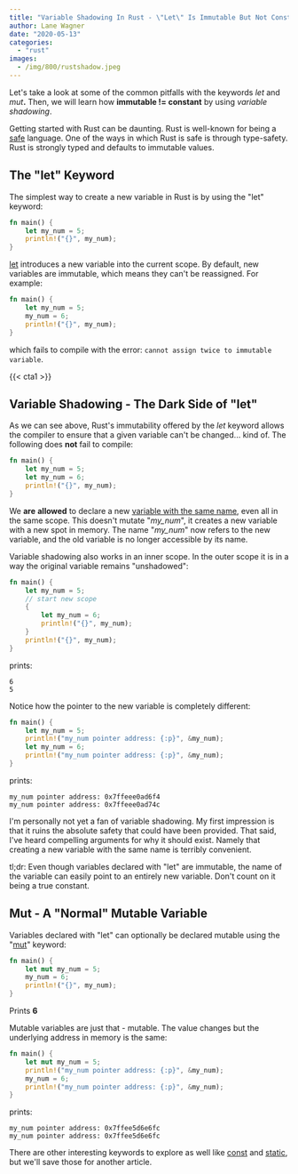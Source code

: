 ```yaml
---
title: "Variable Shadowing In Rust - \"Let\" Is Immutable But Not Constant"
author: Lane Wagner
date: "2020-05-13"
categories: 
  - "rust"
images:
  - /img/800/rustshadow.jpeg
---
```


Let's take a look at some of the common pitfalls with the keywords _let_ and _mut_**.** Then, we will learn how **immutable != constant** by using _variable shadowing_.

Getting started with Rust can be daunting. Rust is well-known for being a [safe](https://doc.rust-lang.org/nomicon/meet-safe-and-unsafe.html) language. One of the ways in which Rust is safe is through type-safety. Rust is strongly typed and defaults to immutable values.

## The "let" Keyword

The simplest way to create a new variable in Rust is by using the "let" keyword:

```rust
fn main() {
    let my_num = 5;
    println!("{}", my_num);
}
```

[let](https://doc.rust-lang.org/std/keyword.let.html) introduces a new variable into the current scope. By default, new variables are immutable, which means they can't be reassigned. For example:

```rust
fn main() {
    let my_num = 5;
    my_num = 6;
    println!("{}", my_num);
}
```

which fails to compile with the error: `cannot assign twice to immutable variable`.

{{< cta1 >}}

## Variable Shadowing - The Dark Side of "let"

As we can see above, Rust's immutability offered by the _let_ keyword allows the compiler to ensure that a given variable can't be changed... kind of. The following does **not** fail to compile:

```rust
fn main() {
    let my_num = 5;
    let my_num = 6;
    println!("{}", my_num);
}
```

We **are** **allowed** to declare a new [variable with the same name](/clean-code/naming-variables/), even all in the same scope. This doesn't mutate "_my\_num_", it creates a new variable with a new spot in memory. The name "_my\_num_" now refers to the new variable, and the old variable is no longer accessible by its name.

Variable shadowing also works in an inner scope. In the outer scope it is in a way the original variable remains "unshadowed":

```rust
fn main() {
    let my_num = 5;
    // start new scope
    {
        let my_num = 6;
        println!("{}", my_num);
    }  
    println!("{}", my_num);
}
```

prints:

```
6
5
```

Notice how the pointer to the new variable is completely different:

```rust
fn main() {
    let my_num = 5;
    println!("my_num pointer address: {:p}", &my_num);
    let my_num = 6;
    println!("my_num pointer address: {:p}", &my_num);
}
```

prints:

```
my_num pointer address: 0x7ffeee0ad6f4
my_num pointer address: 0x7ffeee0ad74c
```

I'm personally not yet a fan of variable shadowing. My first impression is that it ruins the absolute safety that could have been provided. That said, I've heard compelling arguments for why it should exist. Namely that creating a new variable with the same name is terribly convenient.

tl;dr: Even though variables declared with "let" are immutable, the name of the variable can easily point to an entirely new variable. Don't count on it being a true constant.

## Mut - A "Normal" Mutable Variable

Variables declared with "let" can optionally be declared mutable using the "[mut](https://doc.rust-lang.org/stable/rust-by-example/scope/borrow/mut.html)" keyword:

```rust
fn main() {
    let mut my_num = 5;
    my_num = 6;
    println!("{}", my_num);
}
```

Prints **6**

Mutable variables are just that - mutable. The value changes but the underlying address in memory is the same:

```rust
fn main() {
    let mut my_num = 5;
    println!("my_num pointer address: {:p}", &my_num);
    my_num = 6;
    println!("my_num pointer address: {:p}", &my_num);
}
```

prints:

```
my_num pointer address: 0x7ffee5d6e6fc
my_num pointer address: 0x7ffee5d6e6fc
```

There are other interesting keywords to explore as well like [const](https://doc.rust-lang.org/std/keyword.const.html) and [static](https://doc.rust-lang.org/1.29.2/book/first-edition/const-and-static.html), but we'll save those for another article.
